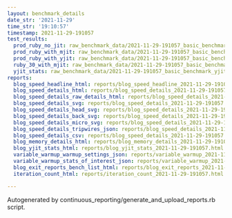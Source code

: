 ```yaml
---
layout: benchmark_details
date_str: '2021-11-29'
time_str: '19:10:57'
timestamp: 2021-11-29-191057
test_results:
  prod_ruby_no_jit: raw_benchmark_data/2021-11-29-191057_basic_benchmark_prod_ruby_no_jit.json
  prod_ruby_with_mjit: raw_benchmark_data/2021-11-29-191057_basic_benchmark_prod_ruby_with_mjit.json
  prod_ruby_with_yjit: raw_benchmark_data/2021-11-29-191057_basic_benchmark_prod_ruby_with_yjit.json
  ruby_30_with_mjit: raw_benchmark_data/2021-11-29-191057_basic_benchmark_ruby_30_with_mjit.json
  yjit_stats: raw_benchmark_data/2021-11-29-191057_basic_benchmark_yjit_stats.json
reports:
  blog_speed_headline_html: reports/blog_speed_headline_2021-11-29-191057.html
  blog_speed_details_html: reports/blog_speed_details_2021-11-29-191057.html
  blog_speed_details_raw_details_html: reports/blog_speed_details_2021-11-29-191057.raw_details.html
  blog_speed_details_svg: reports/blog_speed_details_2021-11-29-191057.svg
  blog_speed_details_head_svg: reports/blog_speed_details_2021-11-29-191057.head.svg
  blog_speed_details_back_svg: reports/blog_speed_details_2021-11-29-191057.back.svg
  blog_speed_details_micro_svg: reports/blog_speed_details_2021-11-29-191057.micro.svg
  blog_speed_details_tripwires_json: reports/blog_speed_details_2021-11-29-191057.tripwires.json
  blog_speed_details_csv: reports/blog_speed_details_2021-11-29-191057.csv
  blog_memory_details_html: reports/blog_memory_details_2021-11-29-191057.html
  blog_yjit_stats_html: reports/blog_yjit_stats_2021-11-29-191057.html
  variable_warmup_warmup_settings_json: reports/variable_warmup_2021-11-29-191057.warmup_settings.json
  variable_warmup_stats_of_interest_json: reports/variable_warmup_2021-11-29-191057.stats_of_interest.json
  blog_exit_reports_bench_list_html: reports/blog_exit_reports_2021-11-29-191057.bench_list.html
  iteration_count_html: reports/iteration_count_2021-11-29-191057.html

---
```

Autogenerated by continuous_reporting/generate_and_upload_reports.rb script.
